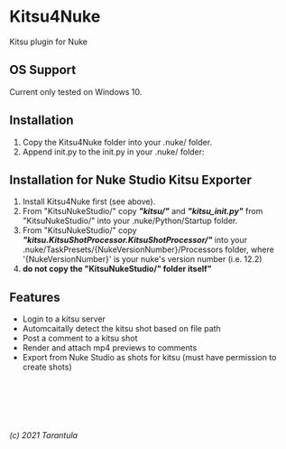 # Kitsu4Nuke
Kitsu plugin for Nuke

## OS Support
Current only tested on Windows 10.

## Installation
1. Copy the Kitsu4Nuke folder into your .nuke/ folder.
2. Append init.py to the init.py in your .nuke/ folder:

## Installation for Nuke Studio Kitsu Exporter
1. Install Kitsu4Nuke first (see above).
2. From "KitsuNukeStudio/" copy __*"kitsu/"*__ and __*"kitsu_init.py"*__ from "KitsuNukeStudio/" into your .nuke/Python/Startup folder.
3. From "KitsuNukeStudio/" copy __*"kitsu.KitsuShotProcessor.KitsuShotProcessor/"*__ into your .nuke/TaskPresets/{NukeVersionNumber}/Processors folder, where '{NukeVersionNumber}' is your nuke's version number (i.e. 12.2)
4. **do not copy the "KitsuNukeStudio/" folder itself"**

## Features
- Login to a kitsu server
- Automcaitally detect the kitsu shot based on file path
- Post a comment to a kitsu shot
- Render and attach mp4 previews to comments
- Export from Nuke Studio as shots for kitsu (must have permission to create shots)

&nbsp;  
&nbsp;  
&nbsp;  
#
_(c) 2021 Tarantula_ 
